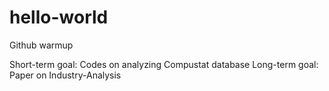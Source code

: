 # hello-world
Github warmup

Short-term goal: Codes on analyzing Compustat database
Long-term goal: Paper on Industry-Analysis
